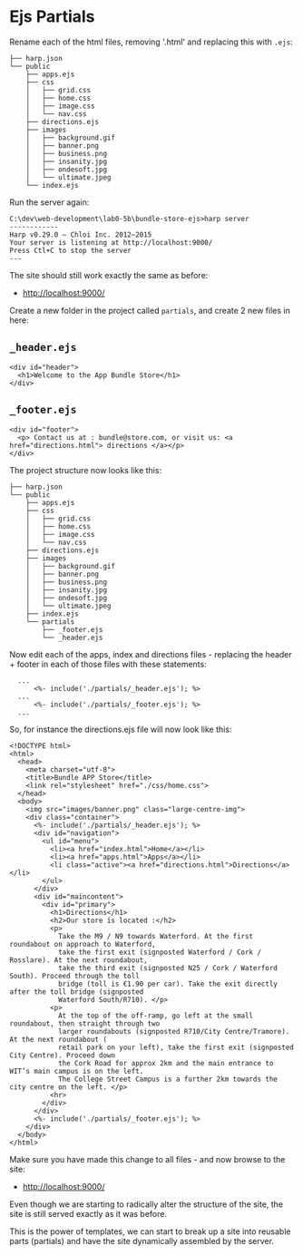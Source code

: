 # Ejs Partials

Rename each of the html files, removing '.html' and replacing this with `.ejs`:

~~~
├── harp.json
└── public
    ├── apps.ejs
    ├── css
    │   ├── grid.css
    │   ├── home.css
    │   ├── image.css
    │   └── nav.css
    ├── directions.ejs
    ├── images
    │   ├── background.gif
    │   ├── banner.png
    │   ├── business.png
    │   ├── insanity.jpg
    │   ├── ondesoft.jpg
    │   └── ultimate.jpeg
    └── index.ejs
~~~

Run the server again:

~~~
C:\dev\web-development\lab0-5b\bundle-store-ejs>harp server
------------
Harp v0.29.0 – Chloi Inc. 2012–2015
Your server is listening at http://localhost:9000/
Press Ctl+C to stop the server
---
~~~
The site should still work exactly the same as before:

- <http://localhost:9000/>

Create a new folder in the project called `partials`, and create 2 new files in here:

## `_header.ejs`

~~~
<div id="header">
  <h1>Welcome to the App Bundle Store</h1>
</div>
~~~

## `_footer.ejs`

~~~
<div id="footer">
  <p> Contact us at : bundle@store.com, or visit us: <a href="directions.html"> directions </a></p>
</div>
~~~

The project structure now looks like this:

~~~
├── harp.json
└── public
    ├── apps.ejs
    ├── css
    │   ├── grid.css
    │   ├── home.css
    │   ├── image.css
    │   └── nav.css
    ├── directions.ejs
    ├── images
    │   ├── background.gif
    │   ├── banner.png
    │   ├── business.png
    │   ├── insanity.jpg
    │   ├── ondesoft.jpg
    │   └── ultimate.jpeg
    ├── index.ejs
    └── partials
        ├── _footer.ejs
        └── _header.ejs
~~~

Now edit each of the apps, index and directions files - replacing the header + footer in each of those files with these statements:

~~~
  ...
      <%- include('./partials/_header.ejs'); %>
  ...
      <%- include('./partials/_footer.ejs'); %>
  ...
~~~


So, for instance the directions.ejs file will now look like this:

~~~
<!DOCTYPE html>
<html>
  <head>
    <meta charset="utf-8">
    <title>Bundle APP Store</title>
    <link rel="stylesheet" href="./css/home.css">
  </head>
  <body>
    <img src="images/banner.png" class="large-centre-img">
    <div class="container">
      <%- include('./partials/_header.ejs'); %>
      <div id="navigation">
        <ul id="menu">
          <li><a href="index.html">Home</a></li>
          <li><a href="apps.html">Apps</a></li>
          <li class="active"><a href="directions.html">Directions</a></li>
        </ul>
      </div>
      <div id="maincontent">
        <div id="primary">
          <h1>Directions</h1>
          <h2>Our store is located :</h2>
          <p>
            Take the M9 / N9 towards Waterford. At the first roundabout on approach to Waterford,
            take the first exit (signposted Waterford / Cork / Rosslare). At the next roundabout,
            take the third exit (signposted N25 / Cork / Waterford South). Proceed through the toll
            bridge (toll is €1.90 per car). Take the exit directly after the toll bridge (signposted
            Waterford South/R710). </p>
          <p>
            At the top of the off-ramp, go left at the small roundabout, then straight through two
            larger roundabouts (signposted R710/City Centre/Tramore). At the next roundabout (
            retail park on your left), take the first exit (signposted City Centre). Proceed down
            the Cork Road for approx 2km and the main entrance to WIT’s main campus is on the left.
            The College Street Campus is a further 2km towards the city centre on the left. </p>
          <hr>
        </div>
      </div>
      <%- include('./partials/_footer.ejs'); %>
    </div>
  </body>
</html>
~~~

Make sure you have made this change to all files - and now browse to the site:

- <http://localhost:9000/>

Even though we are starting to radically alter the structure of the site, the site is still served exactly as it was before.

This is the power of templates, we can start to break up a site into reusable parts (partials) and have the site dynamically assembled by the server.

